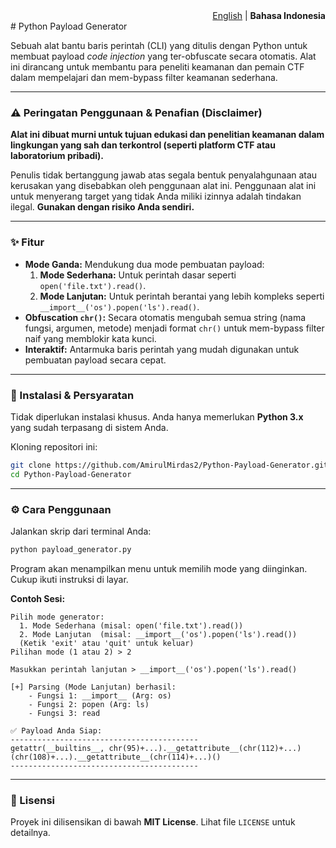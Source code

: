 <div align="right">
<a href="README.md">English</a> | <b>Bahasa Indonesia</b>
</div>
# Python Payload Generator

Sebuah alat bantu baris perintah (CLI) yang ditulis dengan Python untuk membuat payload *code injection* yang ter-obfuscate secara otomatis. Alat ini dirancang untuk membantu para peneliti keamanan dan pemain CTF dalam mempelajari dan mem-bypass filter keamanan sederhana.

---

### ⚠️ Peringatan Penggunaan & Penafian (Disclaimer)

**Alat ini dibuat murni untuk tujuan edukasi dan penelitian keamanan dalam lingkungan yang sah dan terkontrol (seperti platform CTF atau laboratorium pribadi).**

Penulis tidak bertanggung jawab atas segala bentuk penyalahgunaan atau kerusakan yang disebabkan oleh penggunaan alat ini. Penggunaan alat ini untuk menyerang target yang tidak Anda miliki izinnya adalah tindakan ilegal. **Gunakan dengan risiko Anda sendiri.**

---

### ✨ Fitur

* **Mode Ganda:** Mendukung dua mode pembuatan payload:
    1.  **Mode Sederhana:** Untuk perintah dasar seperti `open('file.txt').read()`.
    2.  **Mode Lanjutan:** Untuk perintah berantai yang lebih kompleks seperti `__import__('os').popen('ls').read()`.
* **Obfuscation `chr()`:** Secara otomatis mengubah semua string (nama fungsi, argumen, metode) menjadi format `chr()` untuk mem-bypass filter naif yang memblokir kata kunci.
* **Interaktif:** Antarmuka baris perintah yang mudah digunakan untuk pembuatan payload secara cepat.

---

### 🚀 Instalasi & Persyaratan

Tidak diperlukan instalasi khusus. Anda hanya memerlukan **Python 3.x** yang sudah terpasang di sistem Anda.

Kloning repositori ini:
```bash
git clone https://github.com/AmirulMirdas2/Python-Payload-Generator.git
cd Python-Payload-Generator
```

---

### ⚙️ Cara Penggunaan

Jalankan skrip dari terminal Anda:
```bash
python payload_generator.py
```

Program akan menampilkan menu untuk memilih mode yang diinginkan. Cukup ikuti instruksi di layar.

**Contoh Sesi:**
```
Pilih mode generator:
  1. Mode Sederhana (misal: open('file.txt').read())
  2. Mode Lanjutan  (misal: __import__('os').popen('ls').read())
  (Ketik 'exit' atau 'quit' untuk keluar)
Pilihan mode (1 atau 2) > 2

Masukkan perintah lanjutan > __import__('os').popen('ls').read()

[+] Parsing (Mode Lanjutan) berhasil:
    - Fungsi 1: __import__ (Arg: os)
    - Fungsi 2: popen (Arg: ls)
    - Fungsi 3: read

✅ Payload Anda Siap:
------------------------------------------
getattr(__builtins__, chr(95)+...).__getattribute__(chr(112)+...)(chr(108)+...).__getattribute__(chr(114)+...)()
------------------------------------------
```

---

### 📝 Lisensi

Proyek ini dilisensikan di bawah **MIT License**. Lihat file `LICENSE` untuk detailnya.
